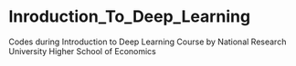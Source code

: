 # Inroduction_To_Deep_Learning
Codes during Introduction to Deep Learning Course by National Research University Higher School of Economics
